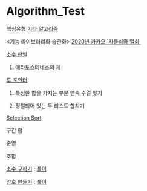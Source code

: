 # Algorithm_Test
핵심유형
[기타 알고리즘](Algorithm_Test/basic_al/)


<기능 라이브러리화 습관화>
[2020년 카카오 '자물쇠와 열쇠'](Basic_Alg/rotation90.py)

[소수 판별](Basic_Alg/prime_number.py)

1. 에라토스테네스의 체

[투 포인터](Basic_Alg/two_pointer.py)

1. 특정한 합을 가지는 부분 연속 수열 찾기

2. 정렬되어 있는 두 리스트 합치기

[Selection Sort](Basic_Alg/selection_sort.py)

구간 합

순열

조합

[소수 구하기](https://www.acmicpc.net/problem/1929) : [풀이](Basic_Alg/prime_test1.py)

[암호 만들기](https://www.acmicpc.net/problem/1759) : [풀이](Basic_Alg/password_test.py)

